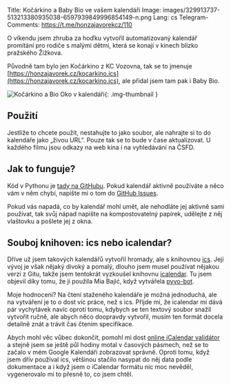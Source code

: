 Title: Kočárkino a Baby Bio ve vašem kalendáři
Image: images/329913737-513213380935038-6597939849996854149-n.png
Lang: cs
Telegram-Comments: https://t.me/honzajavorekcz/110


O víkendu jsem zhruba za hoďku vytvořil automatizovaný kalendář promítání pro rodiče s malými dětmi, která se konají v kinech blízko pražského Žižkova.

Původně tam bylo jen Kočárkino z KC Vozovna, tak se to jmenuje [https://honzajavorek.cz/kocarkino.ics](https://honzajavorek.cz/kocarkino.ics), ale přidal jsem tam pak i Baby Bio.

![Kočárkino a Bio Oko v kalendáři]({static}/images/329913737-513213380935038-6597939849996854149-n.png){: .img-thumbnail }

## Použití

Jestliže to chcete použít, nestahujte to jako soubor, ale nahrajte si to do kalendáře jako „živou URL“.
Pouze tak se to bude v čase aktualizovat.
U každého filmu jsou odkazy na web kina i na vyhledávání na ČSFD.

## Jak to funguje?

Kód v Pythonu je [tady na GitHubu](https://github.com/honzajavorek/honzajavorek.cz/blob/798faaa9dd3db9c4de956326ab9a10ec12932849/blog/kocarkino.py). Pokud kalendář aktivně používáte a něco vám v něm chybí, napište mi o tom do [GitHub Issues](https://github.com/honzajavorek/honzajavorek.cz/issues).

Pokud vás napadá, co by kalendář mohl umět, ale nehodláte jej aktivně sami používat, tak svůj nápad napište na kompostovatelný papírek, udělejte z něj vlaštovku a pošlete jej z okna.

## Souboj knihoven: ics nebo icalendar?

Dříve už jsem takových kalendářů vytvořil hromady, ale s knihovnou [ics](https://pypi.org/project/ics/).
Její vývoj je však nějaký divoký a pomalý, dlouho jsem musel používat nějakou verzi z Gitu, takže jsem tentokrát vyzkoušel knihovnu [icalendar](https://pypi.org/project/icalendar/).
Tu jsem objevil díky tomu, že ji použila Mia Bajić, když vytvářela [pyvo-bot](https://github.com/pyvec/pyvo-bot/).

Moje hodnocení?
Na čtení staženého kalendáře je možná jednoduchá, ale na vytváření je to o dost víc práce, než s ics.
Přijde mi, že icalendar mi dává pár vychytávek navíc oproti tomu, kdybych se ten textový soubor snažil vytvořit ručně, ale abych něco doopravdy vytvořil, musím ten formát docela detailně znát a trávit čas čtením specifikace.

Abych mohl věc vůbec dokončit, pomohl mi dost [online iCalendar validátor](https://icalendar.org/validator.html) a stejně jsem se ještě půl hodiny motal v časových pásmech, než se to začalo v mém Google Kalendáři zobrazovat správně.
Oproti tomu, když jsem dřív používal ics, většinou stačilo nasypat do něj data podle dokumentace a i když jsem o iCalendar formátu nic moc nevěděl, vygenerovalo mi to přesně to, co jsem chtěl.
